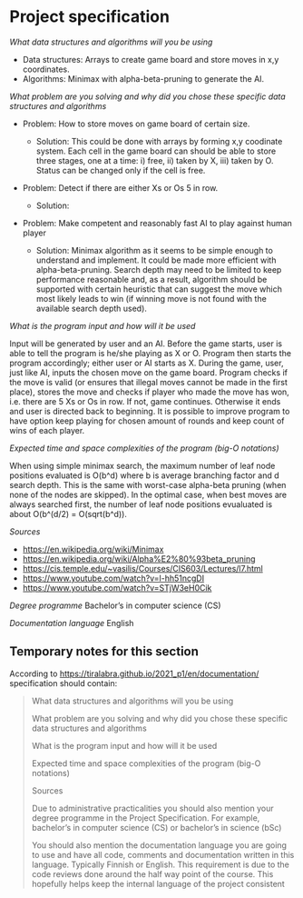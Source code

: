 # Project specification

_What data structures and algorithms will you be using_

- Data structures: Arrays to create game board and store moves in x,y coordinates. 
- Algorithms: Minimax with alpha-beta-pruning to generate the AI.

_What problem are you solving and why did you chose these specific data structures and algorithms_

- Problem: How to store moves on game board of certain size. 
  - Solution: This could be done with arrays by forming x,y coodinate system. Each cell in the game board can should be able to store three stages, one at a time: i) free, ii) taken by X, iii) taken by O. Status can be changed only if the cell is free.

- Problem: Detect if there are either Xs or Os 5 in row.
  - Solution: 

- Problem: Make competent and reasonably fast AI to play against human player
  - Solution: Minimax algorithm as it seems to be simple enough to understand and implement. It could be made more efficient with alpha-beta-pruning. Search depth may need to be limited to keep performance reasonable and, as a result, algorithm should be supported with certain heuristic that can suggest the move which most likely leads to win (if winning move is not found with the available search depth used).

_What is the program input and how will it be used_

Input will be generated by user and an AI.
Before the game starts, user is able to tell the program is he/she playing as X or O. Program then starts the program accordingly; either user or AI starts as X.
During the game, user, just like AI, inputs the chosen move on the game board. Program checks if the move is valid (or ensures that illegal moves cannot be made in the first place), stores the move and checks if player who made the move has won, i.e. there are 5 Xs or Os in row. If not, game continues. Otherwise it ends and user is directed back to beginning. It is possible to improve program to have option keep playing for chosen amount of rounds and keep count of wins of each player. 

_Expected time and space complexities of the program (big-O notations)_

When using simple minimax search, the maximum number of leaf node positions evaluated is O(b^d) where b is average branching factor and d search depth. This is the same with worst-case alpha-beta pruning (when none of the nodes are skipped). In the optimal case, when best moves are always searched first, the number of leaf node positions evualuated is about O(b^(d/2) = O(sqrt(b^d)).

_Sources_
- https://en.wikipedia.org/wiki/Minimax
- https://en.wikipedia.org/wiki/Alpha%E2%80%93beta_pruning
- https://cis.temple.edu/~vasilis/Courses/CIS603/Lectures/l7.html
- https://www.youtube.com/watch?v=l-hh51ncgDI
- https://www.youtube.com/watch?v=STjW3eH0Cik

_Degree programme_
Bachelor’s in computer science (CS)

_Documentation language_
English

## Temporary notes for this section

According to https://tiralabra.github.io/2021_p1/en/documentation/ specification should contain:
> What data structures and algorithms will you be using
>
> What problem are you solving and why did you chose these specific data structures and algorithms
> 
> What is the program input and how will it be used
> 
> Expected time and space complexities of the program (big-O notations)
> 
> Sources
> 
> Due to administrative practicalities you should also mention your degree programme in the Project Specification. For example, bachelor’s in computer science (CS) or bachelor’s in science (bSc)
> 
> You should also mention the documentation language you are going to use and have all code, comments and documentation written in this language. Typically Finnish or English. This requirement is due to the code reviews done around the half way point of the course. This hopefully helps keep the internal language of the project consistent
